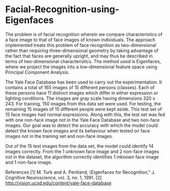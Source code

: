 # Facial-Recognition-using-Eigenfaces

The problem is of facial recognition wherein we compare characteristics of a face image to that of
face images of known individuals. The approach implemented treats this problem of face recognition
as two-dimensional rather than requiring three-dimensional geometry by taking advantage of the fact
that faces are generally upright, and may thus be described in terms of two-dimensional characteristics.
The method used is Eigenfaces, where we project the images into a low-dimensional feature space using
Principal Component Analysis.

The Yale Face Database has been used to carry out the experimentation. It contains a total of 165
images of 15 different persons (classes). Each of these persons have 11 distinct images which differ in either
expression or lighting conditions. The images are gray scale having dimensions 320 x 243. For training,
150 images from this data set were used. For testing, the remaining 15 images of 15 different people were
kept aside. This test set of 15 face images had normal expressions. Along with this, the test set was fed
with one non-face image not in the Yale Face Database and two non-face images. Our goal was to detect
the accuracy with which the model could detect the known face images and its behaviour when tested on
face images not in the training set and non-face images.

Out of the 15 test images from the data set, the model could identify 14 images correctly. From the 1 unknown face image and 2 non-face images not in the dataset, the algorithm correctly identifies 1 inknown face image and 1 non-face image.

References
[1] M. Turk and A. Pentland, \Eigenfaces for Recognition," J. Cognitive Neuroscience, vol. 3, no. 1, 1991.
[2] http://vision.ucsd.edu/content/yale-face-database
